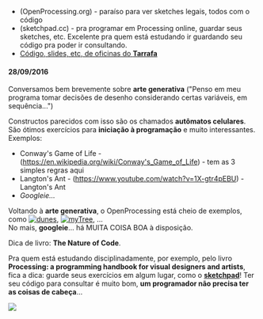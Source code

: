 - (OpenProcessing.org) - paraíso para ver sketches legais, todos com o código  
- (sketchpad.cc) - pra programar em Processing online, guardar seus sketches, etc. Excelente pra quem está estudando ir guardando seu código pra poder ir consultando.  
- [Código, slides, etc, de oficinas do **Tarrafa**](https://github.com/tarrafahc/oficinas/tree/master/processing)

#### 28/09/2016

Conversamos bem brevemente sobre **arte generativa** ("Penso em meu programa tomar decisões de desenho considerando certas variáveis, em sequência...")  

Constructos parecidos com isso são os chamados **autômatos celulares**. São ótimos exercícios para **iniciação à programação** e muito interessantes.
Exemplos:
- Conway's Game of Life - (https://en.wikipedia.org/wiki/Conway's_Game_of_Life) - tem as 3 simples regras aqui
- Langton's Ant - (https://www.youtube.com/watch?v=1X-gtr4pEBU) - Langton's Ant
- *Googleie...*

Voltando à **arte generativa**, o OpenProcessing está cheio de exemplos, como [![dunes](http://www.openprocessing.org/assets/thumbnails/visualThumbnail110204.jpg)](http://www.openprocessing.org/sketch/110204), [![myTree](http://www.openprocessing.org/assets/thumbnails/visualThumbnail10318.jpg)](http://www.openprocessing.org/sketch/10318), ...   
No mais, **googleie**... há MUITA COISA BOA à disposição.  

Dica de livro: **The Nature of Code**.

Pra quem está estudando disciplinadamente, por exemplo, pelo livro **Processing: a programming handbook for visual designers and artists**, fica a dica: guarde seus exercícios em algum lugar, como o [**sketchpad**](sketchpad.cc)! Ter seu código para consultar é muito bom, **um programador não precisa ter as coisas de cabeça**...

![](http://www.samwasserman.com/wp-content/uploads/2015/08/generative-art-processing-1.jpg)